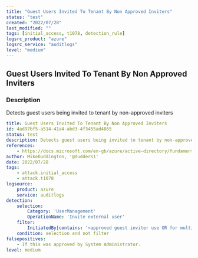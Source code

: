 ```yaml
---
title: "Guest Users Invited To Tenant By Non Approved Inviters"
status: "test"
created: "2022/07/28"
last_modified: ""
tags: [initial_access, t1078, detection_rule]
logsrc_product: "azure"
logsrc_service: "auditlogs"
level: "medium"
---
```


## Guest Users Invited To Tenant By Non Approved Inviters

### Description

Detects guest users being invited to tenant by non-approved inviters

```yml
title: Guest Users Invited To Tenant By Non Approved Inviters
id: 4ad97bf5-a514-41a4-abd3-4f3455ad4865
status: test
description: Detects guest users being invited to tenant by non-approved inviters
references:
    - https://docs.microsoft.com/en-gb/azure/active-directory/fundamentals/security-operations-user-accounts#monitoring-external-user-sign-ins
author: MikeDuddington, '@dudders1'
date: 2022/07/28
tags:
    - attack.initial_access
    - attack.t1078
logsource:
    product: azure
    service: auditlogs
detection:
    selection:
        Category: 'UserManagement'
        OperationName: 'Invite external user'
    filter:
        InitiatedBy|contains: '<approved guest inviter use OR for multiple>'
    condition: selection and not filter
falsepositives:
    - If this was approved by System Administrator.
level: medium

```
